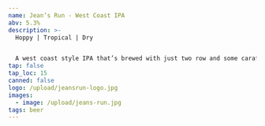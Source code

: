 ```yaml
---
name: Jean’s Run - West Coast IPA
abv: 5.3%
description: >-
  Hoppy | Tropical | Dry


  A west coast style IPA that’s brewed with just two row and some carafoam then dry hopped with a lot of Mosaic and Citra. It’s tropical, dank and crushable.
tap: false
tap_loc: 15
canned: false
logo: /upload/jeansrun-logo.jpg
images:
  - image: /upload/jeans-run.jpg
tags: beer
---
```

